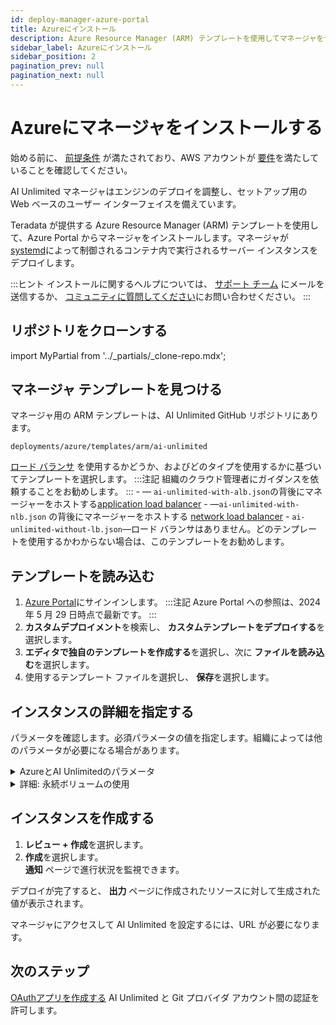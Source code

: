 ```yaml
---
id: deploy-manager-azure-portal
title: Azureにインストール
description: Azure Resource Manager (ARM) テンプレートを使用してマネージャをデプロイする方法を学習します。
sidebar_label: Azureにインストール
sidebar_position: 2
pagination_prev: null
pagination_next: null
---
```


# Azureにマネージャをインストールする

始める前に、 [前提条件](./index.md#prerequisites) が満たされており、AWS アカウントが [要件](../resources/azure-requirements.md)を満たしていることを確認してください。

AI Unlimited マネージャはエンジンのデプロイを調整し、セットアップ用の Web ベースのユーザー インターフェイスを備えています。

Teradata が提供する Azure Resource Manager (ARM) テンプレートを使用して、Azure Portal からマネージャをインストールします。マネージャが [systemd](../glossary.md#systemd)によって制御されるコンテナ内で実行されるサーバー インスタンスをデプロイします。

:::ヒント
インストールに関するヘルプについては、 <a href="mailto:aiunlimited.support@Teradata.com">サポート チーム</a> にメールを送信するか、 [コミュニティに質問してください](https://support.teradata.com/community?id=community_forum&sys_id=b0aba91597c329d0e6d2bd8c1253affa)にお問い合わせください。
:::


## リポジトリをクローンする

import MyPartial from '../_partials/_clone-repo.mdx';

<MyPartial />


## マネージャ テンプレートを見つける

マネージャ用の ARM テンプレートは、AI Unlimited GitHub リポジトリにあります。

`deployments/azure/templates/arm/ai-unlimited`

[ロード バランサ](../glossary.md#load-balancer) を使用するかどうか、およびどのタイプを使用するかに基づいてテンプレートを選択します。
:::注記
組織のクラウド管理者にガイダンスを依頼することをお勧めします。
:::
    \- — `ai-unlimited-with-alb.json`の背後にマネージャーをホストする[application load balancer](../glossary.md#application-load-balancer)
    \- —`ai-unlimited-with-nlb.json` の背後にマネージャーをホストする [network load balancer](../glossary.md#network-load-balancer)
    \- `ai-unlimited-without-lb.json`—ロード バランサはありません。どのテンプレートを使用するかわからない場合は、このテンプレートをお勧めします。


## テンプレートを読み込む

1. [Azure Portal](https://portal.azure.com)にサインインします。
   :::注記
   Azure Portal への参照は、2024 年 5 月 29 日時点で最新です。
   ::: 
2. **カスタムデプロイメント**を検索し、 **カスタムテンプレートをデプロイする**を選択します。
3. **エディタで独自のテンプレートを作成する**を選択し、次に **ファイルを読み込む**を選択します。
4. 使用するテンプレート ファイルを選択し、 **保存**を選択します。

<a id="azure-parms"></a>


## インスタンスの詳細を指定する

パラメータを確認します。必須パラメータの値を指定します。組織によっては他のパラメータが必要になる場合があります。

<details>
<summary>AzureとAI Unlimitedのパラメータ</summary>

| パラメータ| 説明 | 注記 |
|---------|-------------|-----------|
| Subscription | AI Unlimited のデプロイに使用する Azure サブスクリプション。| 必須<br/>デフォルト: NA <br/>これは従量課金制のアカウントである必要があります。 |
| Region | AI Unlimited をデプロイするリージョン。| 必須<br/>デフォルト: NA<br/>作業場所に最も近い Azure リージョンと、AI Unlimited で使用するデータ リソースを選択します。|
| Resource Group Name | 関連する AI Unlimited リソースをグループ化するコンテナーの名前。| 必須<br/>デフォルト: ai-unlimited-workspace |
| AI Unlimited Name| AI Unlimited に与えられた固有の名前。| 必須<br/>デフォルト: NA | 
| Public Key | SSH 経由で VM に接続するために使用できる公開 SSH キー。| 必須<br/>デフォルト: NA<br/>この値は「ssh-rsa」で始まる必要があります。 |
| OS Version  | 現在のサブスクリプションで利用可能なオペレーティング システムのバージョン。| デフォルトで  オプション<br/>デフォルト: Ubuntu-2004 |
| Instance Type | AI Unlimited に使用するインスタンス タイプ。 | オプション<br/>デフォルト: STANDARD_D2_V3<br/>コストを節約するには、デフォルトのインスタンス タイプを使用することをお勧めします。デフォルトのインスタンス タイプは、2 つの vCPU と 8.0 GiB のメモリを備えた標準の Dv3 シリーズです。|
| Network | AI Unlimited インスタンスをデプロイするネットワークの名前。| <br/>オプション<br/>デフォルト: NA | 
| Subnet | AI Unlimited インスタンスをデプロイするサブネットワーク。 | 必須<br/>デフォルト: NA<br/>サブネットは、選択した可用性ゾーンに存在する必要があります。|
| Security Group | インスタンスへの受信トラフィックと送信トラフィックを制御する仮想ファイアウォール。| オプション<br/>デフォルト: AiUnlimitedSecurityGroup<br/>セキュリティ グループは、インスタンスへのアクセスを許可するプロトコル、ポート、IP アドレスまたは CIDR ブロックを指定する一連のルールとして実装されます。カスタム セキュリティ グループ イングレス ルールを作成しない限り、受信トラフィックを許可するには、アクセス CIDR またはセキュリティ グループの少なくとも 1 つを定義します。|
| Access CIDR | インスタンスへのアクセスが許可される CIDR IP アドレスの範囲。 | オプション<br/>デフォルト: 0.0.0.0/0<br/>この値は信頼できる IP 範囲に設定することをお勧めします。カスタム セキュリティ グループ イングレス ルールを作成しない限り、受信トラフィックを許可するには、アクセス CIDR またはセキュリティ グループの少なくとも 1 つを定義します。 |
| AI Unlimited HTTP Port | AI Unlimited UI にアクセスするためのポート。| デフォルトで必須<br/>デフォルト: 3000 |
| AI Unlimited GRPC Port | AI Unlimited API にアクセスするためのポート。 | デフォルトで必須<br/>デフォルト: 3282 | 
| Source App Sec Groups | AI Unlimited インスタンスに接続する権限を持つソース アプリケーション セキュリティ グループ (ASG)。ASG を使用すると、特定のネットワーク セキュリティ ポリシーに基づいて仮想マシン (VM) を整理できます。これらのセキュリティ ポリシーによって、仮想マシンで許可されるトラフィックと許可されないトラフィックが決まります。 |オプション<br/>デフォルト: NA<br/> ネットワーク インターフェイスと同じリージョン内のアプリケーション セキュリティ グループを選択します。 |
| Destination App Sec Groups | AI Unlimited インスタンスに接続する権限を持つ宛先アプリケーション セキュリティ グループ。| オプション<br/>デフォルト: NA<br/>ネットワーク インターフェイスと同じリージョン内のアプリケーション セキュリティ グループを選択します。 |
| Role Definition ID | AI Unlimited で使用するロールの ID。| 必須<br/>デフォルト: NA<br/>Azure CLI コマンド Get-AzRoleDefinition を使用して、ロール定義 ID を取得します。 |
| Allow Public SSH | Azure 内の VM に接続するためにセキュア シェル (SSH) キーを使用できるかどうかを指定します。|  オプション<br/>デフォルト: true |
| Use Key Vault | デプロイ中にセキュリティで保護されたパスワードを取得するために Key Vault を使用するかどうかを指定します。| オプション<br/>デフォルト: New |
| Use Persistent Volume | データの保存に新しい永続ボリュームを使用するか、既存の永続ボリュームを使用するかを指定します。パラメータ セクションの下にある「*詳細: 永続ボリュームの使用*」を参照してください。 | デフォルトでオプション<br/>デフォルト: New <br/>サポートされているオプション: 使用ケースに応じて、NewまたはExisting。|
| Persistent Volume Size | インスタンスに接続できる永続ボリュームのサイズ（GB 単位）。 | オプション<br/>デフォルト: 100 |
| Existing Persistent Volume | <br/>インスタンスに接続できる既存の永続ボリュームの ID。| UsePersistentVolume が Existing に設定されている場合は必須です。<br/>デフォルト: None<br/>永続ボリュームは、AI Unlimited インスタンスと同じアベイラビリティーゾーンに存在する必要があります。|
| AI Unlimited Version | デプロイする AI Unlimited のバージョン。 | デフォルトで必須<br/>デフォルト: latest<br/>値はコンテナのバージョンタグです。|
|Use NLB| インスタンスにネットワーク ロード バランサーを使用してアクセスするかどうかを指定します。|デフォルトで必須<br/>デフォルト: false|
| Tags | 簡単に識別できるようにリソースに割り当てられるキーと値のペア。| オプション<br/>デフォルト:NA |   

</details>

<details>

<summary>詳細: 永続ボリュームの使用</summary>

マネージャ インスタンスはコンテナ内で実行され、その構成データをインスタンスのルート ボリュームのデータベースに保存します。このデータは、インスタンスをシャットダウン、再起動、またはスナップショットを作成して再起動しても保持されます。 

永続ボリュームには、コンテナ化されたアプリケーションのデータが、それが実行されるコンテナ、ポッド、またはノードの存続期間を超えて保存されます。 

**永続ボリュームがない場合**

コンテナ、ポッド、またはノードがクラッシュまたは終了すると、マネージャの構成データが失われます。新しいマネージャ インスタンスをデプロイすることはできますが、失われたインスタンスと同じ状態にすることはできません。

**永続ボリュームがある場合**

コンテナ、ポッド、またはノードがクラッシュまたは終了し、マネージャの構成データが永続ボリュームに保存されている場合は、失われたインスタンスと同じ構成の新しいマネージャ インスタンスをデプロイできます。

**例**

1. マネージャをデプロイし、`Use Persistent Volume` パラメータを **New** に設定します。
2. スタックを作成したら、**Outputs** ページで `volume-id` を書き留めます。
3. AI Unlimited を使用します。
4. マネージャインスタンスが失われた場合は、マネージャを再度デプロイし、次のパラメータを含めます:
   - `Use Persistent Volume`: **New**
   - `Existing Persistent Volume`: 手順 2 で書き留めた値
   
新しいマネージャ インスタンスは、失われたものと同じ構成を持ちます。

</details>


## インスタンスを作成する

1. **レビュー + 作成**を選択します。
2. **作成**を選択します。<br />
**通知** ページで進行状況を監視できます。

デプロイが完了すると、 **出力** ページに作成されたリソースに対して生成された値が表示されます。

マネージャにアクセスして AI Unlimited を設定するには、URL が必要になります。


## 次のステップ

[OAuthアプリを作成する](../resources/create-oauth-app.md) AI Unlimited と Git プロバイダ アカウント間の認証を許可します。
